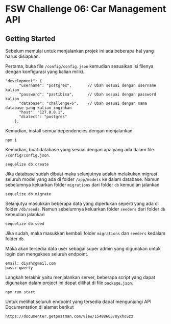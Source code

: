 # FSW Challenge 06: Car Management API

## Getting Started

Sebelum memulai untuk menjalankan projek ini ada  beberapa hal yang harus disiapkan.

Pertama, buka file `/config/config.json` kemudian sesuaikan isi filenya dengan konfigurasi yang kalian miliki.

```
"development": {
      "username": "postgres",       // Ubah sesuai dengan username kalian
      "password": "pastibisa",      // Ubah sesuai dengan password kalian
      "database": "challenge-6",    // Ubah sesuai dengan nama database yang kalian inginkan
      "host": "127.0.0.1",
      "dialect": "postgres"
    },
```

Kemudian, install semua dependencies dengan menjalankan
```
npm i
```

Kemudian, buat database yang sesuai dengan apa yang ada dalam file `/config/config.json`.
```
sequelize db:create
```

Jika database sudah dibuat maka selanjutnya adalah melakukan migrasi seluruh model yang ada di folder `/app/models` ke dalam database.
Namun sebelumnya keluarkan folder `migrations` dari folder `db` kemudian jalankan 
```
sequelize db:migrate
```

Selanjutya masukkan beberapa data yang diperlukan seperti yang ada di folder `/db/seeds`.
Namun sebelumnya keluarkan folder `seeders` dari folder `db` kemudian jalankan
```
sequelize db:seed
```
Jika sudah, maka masukkan kembali folder `migrations` dan `seeders` kedalam folder `db`.

Maka akan tersedia data user sebagai super admin yang digunakan untuk login dan mengakses seluruh endpoint.
```
email: diyah@gmail.com
pass: qwerty
```

Langkah terakhir yaitu menjalankan server, beberapa script yang dapat digunakan dalam project ini dapat dilihat di file [`package.json`](./package.json#L6-L14).
```
npm run start
```


Untuk melihat seluruh endpoint yang tersedia dapat mengunjungi API Documentation di alamat berikut
```
https://documenter.getpostman.com/view/15488603/UyxhoSzz

```
